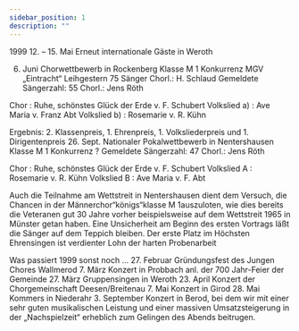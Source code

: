 ```yaml
---
sidebar_position: 1
description: ""
---
```


1999
12. – 15. Mai	Erneut internationale Gäste in Weroth


6. Juni	Chorwettbewerb in Rockenberg
Klasse M 1
Konkurrenz MGV „Eintracht“ Leihgestern	75 Sänger	Chorl.: H. Schlaud
Gemeldete Sängerzahl:	55				Chorl.: Jens Röth

Chor			: Ruhe, schönstes Glück der Erde	v.	F. Schubert
Volkslied a)		: Ave Maria			v.	Franz Abt
Volkslied b)		: Rosemarie			v.	R. Kühn

Ergebnis:	2. Klassenpreis, 1. Ehrenpreis, 1. Volksliederpreis und 1. Dirigentenpreis
26. Sept.	Nationaler Pokalwettbewerb in Nentershausen
Klasse M 1
Konkurrenz	?
Gemeldete Sängerzahl:	47				Chorl.: Jens Röth

Chor			: Ruhe, schönstes Glück der Erde	v.	F. Schubert
Volkslied A		: Rosemarie			v.	R. Kühn
Volkslied B		: Ave Maria			v.	F. Abt

Auch die Teilnahme am Wettstreit in Nentershausen dient dem Versuch, die Chancen in der Männerchor“königs“klasse M 1auszuloten, wie dies bereits die Veteranen gut 30 Jahre vorher beispielsweise auf dem Wettstreit 1965 in Münster getan haben. Eine Unsicherheit am Beginn des ersten Vortrags läßt die Sänger auf dem Teppich bleiben. Der erste Platz im Höchsten Ehrensingen ist verdienter Lohn der harten Probenarbeit

Was passiert 1999 sonst noch ...
27. Februar	Gründungsfest des Jungen Chores Wallmerod
7. März	Konzert in Probbach anl. der 700 Jahr-Feier der Gemeinde
27. März	Gruppensingen in Weroth
23. April	Konzert der Chorgemeinschaft Deesen/Breitenau
7. Mai	Konzert in Girod
28. Mai	Kommers in Niederahr
3. September	Konzert in Berod, bei dem wir mit einer sehr guten musikalischen Leistung und einer massiven Umsatzsteigerung in der „Nachspielzeit“ erheblich zum Gelingen des Abends beitrugen.